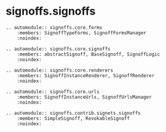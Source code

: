 # signoffs.signoffs

[//]: # (Collects documentation for all signoffs imports in signoffs.signoffs)

```{eval-rst}
.. automodule:: signoffs.core.forms
    :members: SignoffTypeForms, SignoffFormsManager
    :noindex:

.. automodule:: signoffs.core.signoffs
    :members: abstractSignoff, BaseSignoff, SignoffLogic
    :noindex:

.. automodule:: signoffs.core.renderers
    :members: SignoffInstanceRenderer, SignoffRenderer
    :noindex:

.. automodule:: signoffs.core.urls
    :members: SignoffInstanceUrls, SignoffUrlsManager
    :noindex:

.. automodule:: signoffs.contrib.signets.signoffs
    :members: SimpleSignoff, RevokableSignoff
    :noindex:
```
